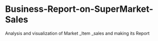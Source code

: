 # Business-Report-on-SuperMarket-Sales
Analysis and visualization of Market  _Item _sales and making its Report
